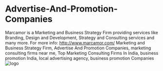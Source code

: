 # Advertise-And-Promotion-Companies
Marcamor is a Marketing and Business Strategy Firm providing services like Branding, Design and Development, Strategy and Consulting services and many more.
For more info: http://www.marcamor.com/
Marketing and Business Strategy Firm, Advertise And Promotion Companies, marketing consulting firms near me,  Top Marketing Consulting Firms In India, business promotion India, local advertising agency, business promotion Companies ![logo](https://user-images.githubusercontent.com/97289201/148538059-7f483a85-11e7-4ad9-ae52-cdca6daf5e90.jpg)

